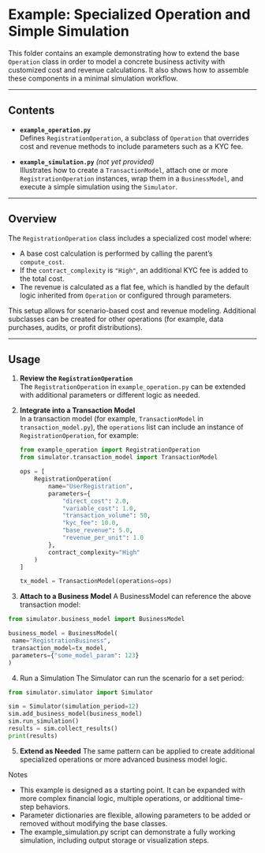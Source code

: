 # Example: Specialized Operation and Simple Simulation

This folder contains an example demonstrating how to extend the base `Operation` class in order to model a concrete business activity with customized cost and revenue calculations. It also shows how to assemble these components in a minimal simulation workflow.

---

## Contents

- **`example_operation.py`**  
  Defines `RegistrationOperation`, a subclass of `Operation` that overrides cost and revenue methods to include parameters such as a KYC fee.  

- **`example_simulation.py`** *(not yet provided)*  
  Illustrates how to create a `TransactionModel`, attach one or more `RegistrationOperation` instances, wrap them in a `BusinessModel`, and execute a simple simulation using the `Simulator`.

---

## Overview

The `RegistrationOperation` class includes a specialized cost model where:
- A base cost calculation is performed by calling the parent’s `compute_cost`.
- If the `contract_complexity` is `"High"`, an additional KYC fee is added to the total cost.
- The revenue is calculated as a flat fee, which is handled by the default logic inherited from `Operation` or configured through parameters.

This setup allows for scenario-based cost and revenue modeling. Additional subclasses can be created for other operations (for example, data purchases, audits, or profit distributions).

---

## Usage

1. **Review the `RegistrationOperation`**  
   The `RegistrationOperation` in `example_operation.py` can be extended with additional parameters or different logic as needed.

2. **Integrate into a Transaction Model**  
   In a transaction model (for example, `TransactionModel` in `transaction_model.py`), the `operations` list can include an instance of `RegistrationOperation`, for example:
   ```python
   from example_operation import RegistrationOperation
   from simulator.transaction_model import TransactionModel

   ops = [
       RegistrationOperation(
           name="UserRegistration",
           parameters={
               "direct_cost": 2.0,
               "variable_cost": 1.0,
               "transaction_volume": 50,
               "kyc_fee": 10.0,
               "base_revenue": 5.0,
               "revenue_per_unit": 1.0
           },
           contract_complexity="High"
       )
   ]

   tx_model = TransactionModel(operations=ops)
   ```
   
3.	**Attach to a Business Model**
A BusinessModel can reference the above transaction model:

   ```python
from simulator.business_model import BusinessModel

business_model = BusinessModel(
    name="RegistrationBusiness",
    transaction_model=tx_model,
    parameters={"some_model_param": 123}
)
```

4.	Run a Simulation
The Simulator can run the scenario for a set period:

```python
from simulator.simulator import Simulator

sim = Simulator(simulation_period=12)
sim.add_business_model(business_model)
sim.run_simulation()
results = sim.collect_results()
print(results)
```

5.	**Extend as Needed**
The same pattern can be applied to create additional specialized operations or more advanced business model logic.

Notes
- This example is designed as a starting point. It can be expanded with more complex financial logic, multiple operations, or additional time-step behaviors.
- Parameter dictionaries are flexible, allowing parameters to be added or removed without modifying the base classes.
- The example_simulation.py script can demonstrate a fully working simulation, including output storage or visualization steps.

